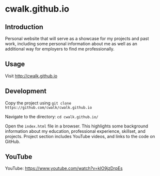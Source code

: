 # cwalk.github.io

## Introduction

Personal website that will serve as a showcase for my projects and past work, including some personal information about me as well as an additional way for employers to find me professionally.

## Usage

Visit http://cwalk.github.io

## Development

Copy the project using `git clone  https://github.com/cwalk/cwalk.github.io`

Navigate to the directory: `cd cwalk.github.io/`

Open the `index.html` file in a browser. This highlights some background information about my education, professional experience, skillset, and projects. Project section includes YouTube videos, and links to the code on GitHub.

## YouTube

YouTube: https://www.youtube.com/watch?v=kIO9jzDrpEs
